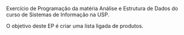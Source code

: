 Exercício de Programação da matéria Análise e Estrutura de Dados do curso de Sistemas de Informação na USP.

O objetivo deste EP é criar uma lista ligada de produtos.